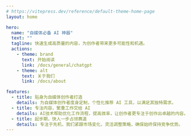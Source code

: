 ```yaml
---
# https://vitepress.dev/reference/default-theme-home-page
layout: home

hero:
  name: "自媒体必备 AI 神器"
  text: ""
  tagline: 快速生成高质量的内容，为创作者带来更多可能性和机遇。
  actions:
    - theme: brand
      text: 开始阅读
      link: /docs/general/chatgpt
    - theme: alt
      text: 关于我们
      link: /docs/about

features:
  - title: 贴身为自媒体创作者打造
    details: 为自媒体创作者度身定制，个性化推荐 AI 工具，以满足其独特需求。
  - title: 专注内容，繁重工作交给 AI
    details: AI技术帮助优化工作流程，提高效率，让创作者更专注于创作出卓越的内容。
  - title: 起步期，快人一步占领赛道
    details: 专注于先机，我们紧跟市场变化，灵活调整策略，确保始终保持竞争优势。
---
```


